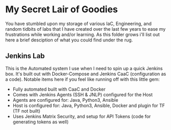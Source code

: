 # My Secret Lair of Goodies

You have stumbled upon my storage of various IaC, Engineering, and random tidbits of labs that I have created over the last few years to ease my frustrations while working and/or learning. As this folder grows i'll list out here a brief desciption of what you could find under the rug.

## Jenkins Lab
This is the Automated system I use when I need to spin up a quick Jenkins box. It's built out with Docker-Compose and Jenkins CaaC (configuration as a code). Notable items here if you feel like running off with this little gem:
* Fully automated built with CaaC and Docker
* Comes with Jenkins Agents (SSH & JNLP) configured for the Host
* Agents are configured for: Java, Python3, Ansible
* Host is configured for: Java, Python3, Ansible, Docker and plugin for TF (TF not built)
* Uses Jenkins Matrix Security, and setup for API Tokens (code for generating tokens as well)

